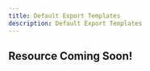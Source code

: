 ```yaml
---
title: Default Export Templates
description: Default Export Templates
---
```

## Resource Coming Soon!
